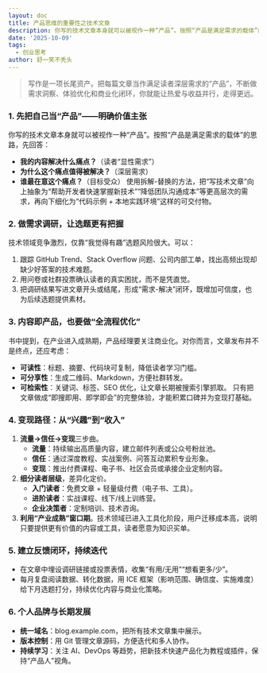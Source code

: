 ```yaml
---
layout: doc
title: 产品思维的重要性之技术文章
description: 你写的技术文章本身就可以被视作一种“产品”。按照“产品是满足需求的载体”的思路，先回答：
date: '2025-10-09'
tags:
  - 创业思考
author: 舒一笑不秃头
---
```

> 写作是一项长尾资产。把每篇文章当作满足读者深层需求的“产品”，不断做需求洞察、体验优化和商业化闭环，你就能让热爱与收益并行，走得更远。

### 1. 先把自己当“产品”——明确价值主张

你写的技术文章本身就可以被视作一种“产品”。按照“产品是满足需求的载体”的思路，先回答：

- **我的内容解决什么痛点？**（读者“显性需求”）
- **为什么这个痛点值得被解决？**（深层需求）
- **谁最在意这个痛点？**（目标受众）
  使用拆解-替换的方法，把“写技术文章”向上抽象为“帮助开发者快速掌握新技术”“降低团队沟通成本”等更高层次的需求，再向下细化为“代码示例 + 本地实践环境”这样的可交付物。

### 2. 做需求调研，让选题更有把握

技术领域竞争激烈，仅靠“我觉得有趣”选题风险很大。可以：

1. 跟踪 GitHub Trend、Stack Overflow 问题、公司内部工单，找出高频出现却缺少好答案的技术难题。
2. 用问卷或社群投票确认读者的真实困扰，而不是凭直觉。
3. 把调研结果写进文章开头或结尾，形成“需求-解决”闭环，既增加可信度，也为后续选题提供素材。

### 3. 内容即产品，也要做“全流程优化”

书中提到，在产业进入成熟期，产品经理要关注商业化。对你而言，文章发布并不是终点，还应考虑：

- **可读性**：标题、摘要、代码块可复制，降低读者学习门槛。
- **可分享性**：生成二维码、Markdown，方便社群转发。
- **可检索性**：关键词、标签、SEO 优化，让文章长期被搜索引擎抓取。
  只有把文章做成“即搜即用、即学即会”的完整体验，才能积累口碑并为变现打基础。

### 4. 变现路径：从“兴趣”到“收入”

1. **流量→信任→变现**三步曲。
   - **流量**：持续输出高质量内容，建立邮件列表或公众号粉丝池。
   - **信任**：通过深度教程、实战案例、问答互动累积专业形象。
   - **变现**：推出付费课程、电子书、社区会员或承接企业定制内容。
2. **细分读者层级**，差异化定价。
   - **入门读者**：免费文章 + 轻量级付费（电子书、工具）。
   - **进阶读者**：实战课程、线下/线上训练营。
   - **企业决策者**：定制培训、技术咨询。
3. **利用“产业成熟”窗口期**。技术领域已进入工具化阶段，用户迁移成本高，说明只要提供更有价值的内容或工具，读者愿意为知识买单。

### 5. 建立反馈闭环，持续迭代

- 在文章中埋设调研链接或投票表情，收集“有用/无用”“想看更多/少”。
- 每月复盘阅读数据、转化数据，用 ICE 框架（影响范围、确信度、实施难度）给下月选题打分，持续优化内容与商业化策略。

### 6. 个人品牌与长期发展

- **统一域名**：blog.example.com，把所有技术文章集中展示。
- **版本控制**：用 Git 管理文章源码，方便迭代和多人协作。
- **持续学习**：关注 AI、DevOps 等趋势，把新技术快速产品化为教程或插件，保持“产品人”视角。
